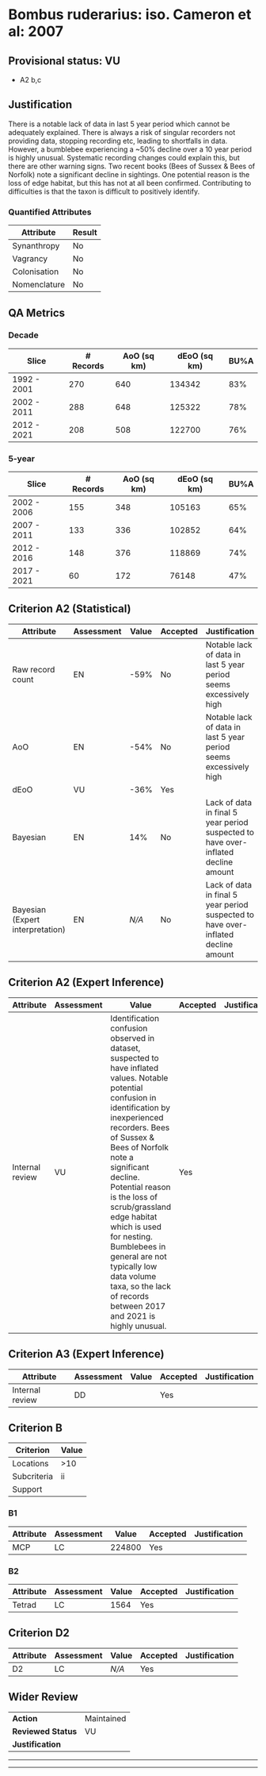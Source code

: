 # Bombus ruderarius: iso. Cameron et al: 2007
## Provisional status: VU
- A2 b,c

## Justification
There is a notable lack of data in last 5 year period which cannot be adequately explained. There is always a risk of singular recorders not providing data, stopping recording etc, leading to shortfalls in data. However, a bumblebee experiencing a ~50% decline over a 10 year period is highly unusual. Systematic recording changes could explain this, but there are other warning signs. Two recent books (Bees of Sussex & Bees of Norfolk) note a significant decline in sightings. One potential reason is the loss of edge habitat, but this has not at all been confirmed. Contributing to difficulties is that the taxon is difficult to positively identify.
### Quantified Attributes
|Attribute|Result|
|---|---|
|Synanthropy|No|
|Vagrancy|No|
|Colonisation|No|
|Nomenclature|No|
## QA Metrics
### Decade
| Slice | # Records | AoO (sq km) | dEoO (sq km) |BU%A |
|---|---|---|---|---|
|1992 - 2001|270|640|134342|83%|
|2002 - 2011|288|648|125322|78%|
|2012 - 2021|208|508|122700|76%|
### 5-year
| Slice | # Records | AoO (sq km) | dEoO (sq km) |BU%A |
|---|---|---|---|---|
|2002 - 2006|155|348|105163|65%|
|2007 - 2011|133|336|102852|64%|
|2012 - 2016|148|376|118869|74%|
|2017 - 2021|60|172|76148|47%|
## Criterion A2 (Statistical)
|Attribute|Assessment|Value|Accepted|Justification
|---|---|---|---|---|
|Raw record count|EN|-59%|No|Notable lack of data in last 5 year period seems excessively high|
|AoO|EN|-54%|No|Notable lack of data in last 5 year period seems excessively high|
|dEoO|VU|-36%|Yes||
|Bayesian|EN|14%|No|Lack of data in final 5 year period suspected to have over-inflated decline amount|
|Bayesian (Expert interpretation)|EN|*N/A*|No|Lack of data in final 5 year period suspected to have over-inflated decline amount|
## Criterion A2 (Expert Inference)
|Attribute|Assessment|Value|Accepted|Justification
|---|---|---|---|---|
|Internal review|VU|Identification confusion observed in dataset, suspected to have inflated values. Notable potential confusion in identification by inexperienced recorders. Bees of Sussex & Bees of Norfolk note a significant decline. Potential reason is the loss of scrub/grassland edge habitat which is used for nesting. Bumblebees in general are not typically low data volume taxa, so the lack of records between 2017 and 2021 is highly unusual.|Yes||
## Criterion A3 (Expert Inference)
|Attribute|Assessment|Value|Accepted|Justification
|---|---|---|---|---|
|Internal review|DD||Yes||
## Criterion B
|Criterion| Value|
|---|---|
|Locations|>10|
|Subcriteria|ii|
|Support||
### B1
|Attribute|Assessment|Value|Accepted|Justification
|---|---|---|---|---|
|MCP|LC|224800|Yes||
### B2
|Attribute|Assessment|Value|Accepted|Justification
|---|---|---|---|---|
|Tetrad|LC|1564|Yes||
## Criterion D2
|Attribute|Assessment|Value|Accepted|Justification
|---|---|---|---|---|
|D2|LC|*N/A*|Yes||
## Wider Review
|  |  |
|---|---|
|**Action**|Maintained|
|**Reviewed Status**|VU|
|**Justification**||
---
 ---
 <br><br>
 
